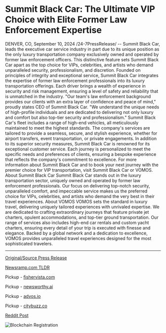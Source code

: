 # Summit Black Car: The Ultimate VIP Choice with Elite Former Law Enforcement Expertise

DENVER, CO, September 10, 2024 /24-7PressRelease/ -- Summit Black Car, leads the executive car service industry in part due to its unique position as the only luxury transportation company exclusively owned and operated by former law enforcement officers. This distinctive feature sets Summit Black Car apart as the top choice for VIPs, celebrities, and artists who demand unparalleled security, professionalism, and discretion.  Founded on principles of integrity and exceptional service, Summit Black Car integrates the expertise of former law enforcement professionals into its luxury transportation offerings. Each driver brings a wealth of experience in security and risk management, ensuring a level of safety and reliability that is unmatched in the industry.  "Our team's law enforcement background provides our clients with an extra layer of confidence and peace of mind," proudly states CEO of Summit Black Car. "We understand the unique needs of high-profile individuals and are dedicated to delivering not only luxury and comfort but also top-tier security and professionalism."  Summit Black Car's fleet includes a range of high-end vehicles, all meticulously maintained to meet the highest standards. The company's services are tailored to provide a seamless, secure, and stylish experience, whether for airport transfers, event transportation, or private engagements.  In addition to its superior security measures, Summit Black Car is renowned for its exceptional customer service. Each journey is personalized to meet the specific needs and preferences of clients, ensuring a bespoke experience that reflects the company's commitment to excellence.  For more information about Summit Black Car and to book your next journey with the premier choice for VIP transportation, visit Summit Black Car or VOMOS.  About Summit Black Car Summit Black Car stands out in the luxury transportation sector, uniquely owned and operated by former law enforcement professionals. Our focus on delivering top-notch security, unparalleled comfort, and impeccable service makes us the preferred choice for VIPs, celebrities, and artists who demand the very best in their travel experiences.  About VOMOS VOMOS sets the standard in luxury travel, delivering uniquely tailored experiences with unrivaled expertise. We are dedicated to crafting extraordinary journeys that feature private jet charters, opulent accommodations, and top-tier ground transportation. Our range of services also includes high-end car rentals and custom yacht charters, ensuring every detail of your trip is executed with finesse and elegance. Backed by a global network and a dedication to excellence, VOMOS provides unparalleled travel experiences designed for the most sophisticated travelers. 

---

[Original/Source Press Release](https://www.24-7pressrelease.com/press-release/514051/summit-black-car-the-ultimate-vip-choice-with-elite-former-law-enforcement-expertise)
                    

[Newsramp.com TLDR](https://newsramp.com/curated-news/summit-black-car-setting-the-standard-in-luxury-transportation-with-unparalleled-security-and-professionalism/38f5a8ef1b26695dda88cfdbe2f3a553) 


Pickup - [fishervista.com](https://fishervista.com/en/summit-black-car-elevating-vip-transportation-with-elite-security-expertise/20246636)

Pickup - [newsworthy.ai](https://newsworthy.ai/curated/summit-black-car-redefining-vip-transportation-with-law-enforcement-expertise/20246636)

Pickup - [advos.io](https://advos.io/en/summit-black-car-elevates-vip-transportation-with-former-law-enforcement-expertise/20246636)

Pickup - [citybuzz.co](https://citybuzz.co/2024/09/10/summit-black-car-former-law-enforcement-officers-redefine-luxury-transportation)
 



[Reddit Post](https://www.reddit.com/r/TravelAndLeisureNews/comments/1fdc0ck/summit_black_car_setting_the_standard_in_luxury/) 



![Blockchain Registration](https://cdn.newsramp.app/24-7PressRelease/qrcode/249/10/elle_wxB.webp)